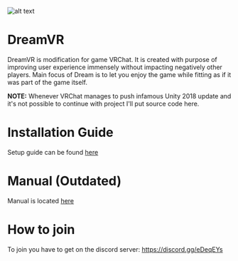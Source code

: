 ![alt text](https://i.imgur.com/xqvekda.png "Dream Client Logo")
# DreamVR

DreamVR is modification for game VRChat. It is created with purpose of improving user experience immensely without impacting negatively other players. Main focus of Dream is to let you enjoy the game while fitting as if it was part of the game itself.

**NOTE:** Whenever VRChat manages to push infamous Unity 2018 update and it's not possible to continue with project I'll put source code here.

# Installation Guide

Setup guide can be found [here](https://github.com/yamiM0NSTER/DreamVR/wiki/Setup-guide)

# Manual (Outdated)

Manual is located [here](https://paper.dropbox.com/published/Dream-Client-manual-v0.1--Aid3WLbfGkCshEHwYC5hP4AiBg-SR6DaGTyCXLCATmyrIzS2ec)

# How to join

To join you have to get on the discord server: https://discord.gg/eDeqEYs
